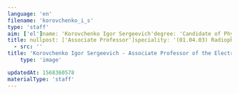 ```yaml
---
language: 'en'
filename: 'korovchenko_i_s'
type: 'staff'
aim: ['el']name: 'Korovchenko Igor Sergeevich'degree: 'Candidate of Physico-Mathematical Sciences'
title: nullpost: ['Associate Professor']speciality: '(01.04.03) Radiophysics'contacts: []avatar:
  - src: ''
title: 'Korovchenko Igor Sergeevich - Associate Professor of the Electronics Department'
    type: 'image'

updatedAt: 1568360578
materialType: 'staff'
---
```


